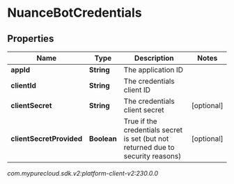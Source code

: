 # NuanceBotCredentials


## Properties

| Name | Type | Description | Notes |
| ------------ | ------------- | ------------- | ------------- |
| **appId** | **String** | The application ID |  |
| **clientId** | **String** | The credentials client ID |  |
| **clientSecret** | **String** | The credentials client secret |  [optional] |
| **clientSecretProvided** | **Boolean** | True if the credentials secret is set (but not returned due to security reasons) |  [optional] |




_com.mypurecloud.sdk.v2:platform-client-v2:230.0.0_
